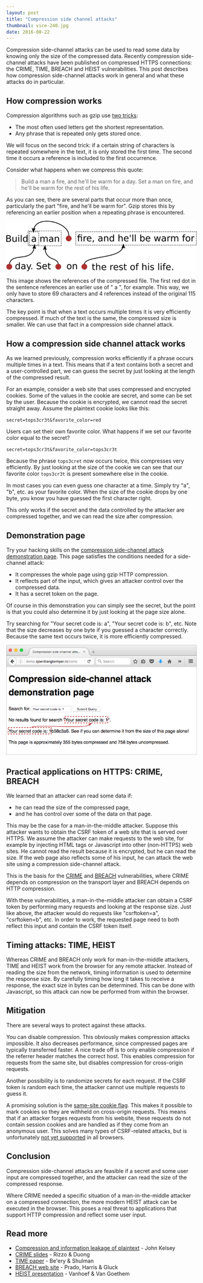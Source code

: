 ```yaml
---
layout: post
title: "Compression side channel attacks"
thumbnail: vice-240.jpg
date: 2016-08-22
---
```


Compression side-channel attacks can be used to read some data by knowing only the size of the compressed data. Recently compression side-channel attacks have been published on compressed HTTPS connections: the CRIME, TIME, BREACH and HEIST vulnerabilities. This post describes how compression side-channel attacks work in general and what these attacks do in particular.

## How compression works

Compression algorithms such as gzip use [two tricks](http://www.codersnotes.com/notes/elegance-of-deflate/):

* The most often used letters get the shortest representation.
* Any phrase that is repeated only gets stored once.

We will focus on the second trick: if a certain string of characters is repeated somewhere in the text, it is only stored the first time. The second time it occurs a reference is included to the first occurrence.

Consider what happens when we compress this quote:

> Build a man a fire, and he'll be warm for a day. Set a man on fire, and he'll be warm for the rest of his life.

As you can see, there are several parts that occur more than once, particularly the part "fire, and he'll be warm for". Gzip stores this by referencing an earlier position when a repeating phrase is encountered.

![In compressed content, earlier text is referenced later on to avoid storing it again.](/images/compression.png)

This image shows the references of the compressed file. The first red dot in the sentence references an earlier use of " a ", for example. This way, we only have to store 69 characters and 4 references instead of the original 115 characters.

The key point is that when a text occurs multiple times it is very efficiently compressed. If much of the text is the same, the compressed size is smaller. We can use that fact in a compression side channel attack.

## How a compression side channel attack works

As we learned previously, compression works efficiently if a phrase occurs multiple times in a text. This means that if a text contains both a secret and a user-controlled part, we can guess the secret by just looking at the length of the compressed result.

For an example, consider a web site that uses compressed and encrypted cookies. Some of the values in the cookie are secret, and some can be set by the user. Because the cookie is encrypted, we cannot read the secret straight away. Assume the plaintext cookie looks like this:

    secret=tops3cr3t&favorite_color=red

Users can set their own favorite color. What happens if we set our favorite color equal to the secret?

    secret=tops3cr3t&favorite_color=tops3cr3t

Because the phrase `tops3cret` now occurs twice, this compresses very efficiently. By just looking at the size of the cookie we can see that our favorite color `tops3cr3t` is present somewhere else in the cookie.

In most cases you can even guess one character at a time. Simply try "a", "b", etc. as your favorite color. When the size of the cookie drops by one byte, you know you have guessed the first character right.

This only works if the secret and the data controlled by the attacker are compressed together, and we can read the size after compression.

## Demonstration page

Try your hacking skills on the [compression side-channel attack demonstration page](http://demo.sjoerdlangkemper.nl/compression.php). This page satisfies the conditions needed for a side-channel attack:

* It compresses the whole page using gzip HTTP compression.
* It reflects part of the input, which gives an attacker control over the compressed data.
* It has a secret token on the page.

Of course in this demonstration you can simply see the secret, but the point is that you could also determine it by just looking at the page size alone.

Try searching for "Your secret code is: a", "Your secret code is: b", etc. Note that the size decreases by one byte if you guessed a character correctly. Because the same text occurs twice, it is more efficiently compressed.

![Part of the reflected input and the secret are the same](/images/compression-demo-page.png)

## Practical applications on HTTPS: CRIME, BREACH

We learned that an attacker can read some data if:

* he can read the size of the compressed page,
* and he has control over some of the data on that page.

This may be the case for a man-in-the-middle attacker. Suppose this attacker wants to obtain the CSRF token of a web site that is served over HTTPS. We assume the attacker can make requests to the web site, for example by injecting HTML tags or Javascript into other (non-HTTPS) web sites. He cannot read the result because it is encrypted, but he can read the size. If the web page also reflects some of his input, he can attack the web site using a compression side-channel attack.

This is the basis for the [CRIME](https://en.wikipedia.org/wiki/CRIME) and [BREACH](https://en.wikipedia.org/wiki/BREACH_(security_exploit)) vulnerabilities, where CRIME depends on compression on the transport layer and BREACH depends on HTTP compression.

With these vulnerabilities, a man-in-the-middle attacker can obtain a CSRF token by performing many requests and looking at the response size. Just like above, the attacker would do requests like "csrftoken=a", "csrftoken=b", etc. In order to work, the requested page need to both reflect this input and contain the CSRF token itself.

## Timing attacks: TIME, HEIST

Whereas CRIME and BREACH only work for man-in-the-middle attackers, TIME and HEIST work from the browser for any remote attacker. Instead of reading the size from the network, timing information is used to determine the response size. By carefully timing how long it takes to receive a response, the exact size in bytes can be determined. This can be done with Javascript, so this attack can now be performed from within the browser.

## Mitigation

There are several ways to protect against these attacks.

You can disable compression. This obviously makes compression attacks impossible. It also decreases performance, since compressed pages are typically transferred faster. A nice trade off is to only enable compression if the referrer header matches the correct host. This enables compression for requests from the same site, but disables compression for cross-origin requests.

Another possibility is to randomize secrets for each request. If the CSRF token is random each time, the attacker cannot use multiple requests to guess it.

A promising solution is the [same-site cookie flag](http://172.16.122.131:4000/2016/04/14/preventing-csrf-with-samesite-cookie-attribute/). This makes it possible to mark cookies so they are withheld on cross-origin requests. This means that if an attacker forges requests from his website, these requests do not contain session cookies and are handled as if they come from an anonymous user. This solves many types of CSRF-related attacks, but is unfortunately [not yet supported](https://www.chromestatus.com/feature/4672634709082112) in all browsers.

## Conclusion

Compression side-channel attacks are feasible if a secret and some user input are compressed together, and the attacker can read the size of the compressed response.

Where CRIME needed a specific situation of a man-in-the-middle attacker on a compressed connection, the more modern HEIST attack can be executed in the browser. This poses a real threat to applications that support HTTP compression and reflect some user input.

## Read more

* [Compression and information leakage of plaintext](/papers/2002/compression-and-information-leakage-of-plaintext-john-kelsey.pdf) - John Kelsey
* [CRIME slides](https://docs.google.com/presentation/d/11eBmGiHbYcHR9gL5nDyZChu_-lCa2GizeuOfaLU2HOU) - Rizzo & Duong
* [TIME paper](https://media.blackhat.com/eu-13/briefings/Beery/bh-eu-13-a-perfect-crime-beery-wp.pdf) - Be'ery & Shulman
* [BREACH web site](http://breachattack.com/) - Prado, Harris & Gluck
* [HEIST presentation](https://www.blackhat.com/docs/us-16/materials/us-16-VanGoethem-HEIST-HTTP-Encrypted-Information-Can-Be-Stolen-Through-TCP-Windows.pdf) - Vanhoef & Van Goethem
